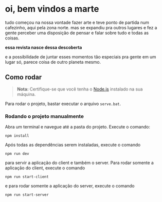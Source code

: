 # oi, bem vindos a marte

tudo começou na nossa vontade fazer arte e teve ponto de partida num cafezinho, aqui pela zona norte. mas se expandiu pra outros lugares e fez a gente perceber uma disposição de pensar e falar sobre tudo e todas as coisas.

**essa revista nasce dessa descoberta**

e a possibilidade de juntar esses momentos tão especiais pra gente em um lugar só, parece coisa de outro planeta mesmo.

## Como rodar

> **Nota:** Certifique-se que você tenha o [Node.js](https://nodejs.org/en) instalado na sua máquina.

Para rodar o projeto, bastar executar o arquivo `serve.bat`.

### Rodando o projeto manualmente
Abra um terminal e navegue até a pasta do projeto. Execute o comando:

    npm install

Após todas as dependências serem instaladas, execute o comando

    npm run dev

para servir a aplicação do client e também o server. Para rodar somente a aplicação do client, execute o comando

    npm run start-client

e para rodar somente a aplicação do server, execute o comando

    npm run start-server

#